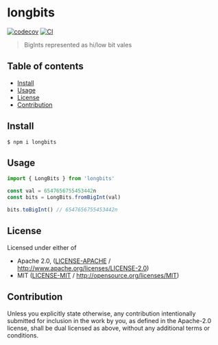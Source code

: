# longbits <!-- omit in toc -->

[![codecov](https://img.shields.io/codecov/c/github/achingbrain/longbits.svg?style=flat-square)](https://codecov.io/gh/achingbrain/longbits)
[![CI](https://img.shields.io/github/workflow/status/libp2p/js-libp2p-interfaces/test%20&%20maybe%20release/master?style=flat-square)](https://github.com/achingbrain/longbits/actions/workflows/js-test-and-release.yml)

> BigInts represented as hi/low bit vales

## Table of contents <!-- omit in toc -->

- [Install](#install)
- [Usage](#usage)
- [License](#license)
- [Contribution](#contribution)

## Install

```console
$ npm i longbits
```

## Usage

```js
import { LongBits } from 'longbits'

const val = 6547656755453442n
const bits = LongBits.fromBigInt(val)

bits.toBigInt() // 6547656755453442n
```

## License

Licensed under either of

- Apache 2.0, ([LICENSE-APACHE](LICENSE-APACHE) / <http://www.apache.org/licenses/LICENSE-2.0>)
- MIT ([LICENSE-MIT](LICENSE-MIT) / <http://opensource.org/licenses/MIT>)

## Contribution

Unless you explicitly state otherwise, any contribution intentionally submitted for inclusion in the work by you, as defined in the Apache-2.0 license, shall be dual licensed as above, without any additional terms or conditions.
